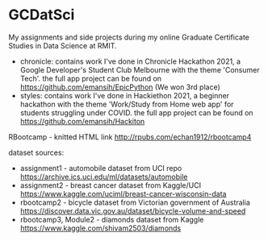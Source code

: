 # GCDatSci
My assignments and side projects during my online Graduate Certificate Studies in Data Science at RMIT.

* chronicle: contains work I've done in Chronicle Hackathon 2021, a Google Developer's Student Club Melbourne  with the theme 'Consumer Tech'. the full app project can be found on https://github.com/emansih/EpicPython (We won 3rd place)
* styles: contains work I've done in Hackiethon 2021, a beginner hackathon with the theme 'Work/Study from Home web app' for students struggling under COVID. the full app project can be found on https://github.com/emansih/Hackiton 

RBootcamp - knitted HTML link http://rpubs.com/echan1912/rbootcamp4

dataset sources:
* assignment1 - automobile dataset from UCI repo https://archive.ics.uci.edu/ml/datasets/automobile
* assignment2 - breast cancer dataset from Kaggle/UCI https://www.kaggle.com/uciml/breast-cancer-wisconsin-data
* rbootcamp2 - bicycle dataset from Victorian government of Australia https://discover.data.vic.gov.au/dataset/bicycle-volume-and-speed
* rbootcamp3, Module2 - diamonds dataset from Kaggle https://www.kaggle.com/shivam2503/diamonds

